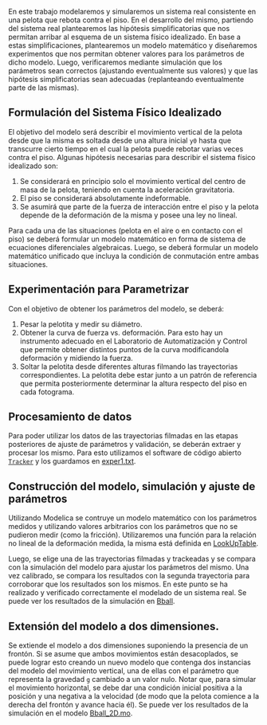 En este trabajo modelaremos y simularemos un sistema real consistente en una pelota que
rebota contra el piso. En el desarrollo del mismo, partiendo del sistema real plantearemos las hipótesis
simplificatorias que nos permitan arribar al esquema de un sistema físico idealizado. En base a estas
simplificaciones, plantearemos un modelo matemático y diseñaremos experimentos que nos permitan
obtener valores para los parámetros de dicho modelo. Luego, verificaremos mediante simulación que los
parámetros sean correctos (ajustando eventualmente sus valores) y que las hipótesis simplificatorias sean
adecuadas (replanteando eventualmente parte de las mismas).

##  Formulación del Sistema Físico Idealizado

El objetivo del modelo será describir el movimiento vertical de la pelota desde que la misma es soltada desde una altura inicial `y0` hasta que transcurre cierto tiempo en el cual la pelota puede rebotar varias veces contra el piso.
Algunas hipótesis necesarias para describir el sistema físico idealizado son:
1. Se considerará en principio solo el movimiento vertical del centro de masa de la pelota, teniendo en
cuenta la aceleración gravitatoria.
2. El piso se considerará absolutamente indeformable.
3. Se asumirá que parte de la fuerza de interacción entre el piso y la pelota depende de la deformación
de la misma y posee una ley no lineal.

Para cada una de las situaciones (pelota en el aire o en contacto con el piso) se deberá formular un
modelo matemático en forma de sistema de ecuaciones diferenciales algebraicas. Luego, se deberá formular
un modelo matemático unificado que incluya la condición de conmutación entre ambas situaciones.

## Experimentación para Parametrizar

Con el objetivo de obtener los parámetros del modelo, se deberá:

1. Pesar la pelotita y medir su diámetro.
2. Obtener la curva de fuerza vs. deformación. Para esto hay un instrumento adecuado en el Laboratorio de Automatización y Control que permite obtener distintos puntos de la curva modificandola deformación y midiendo la fuerza.
3. Soltar la pelotita desde diferentes alturas filmando las trayectorias correspondientes. La pelotita
debe estar junto a un patrón de referencia que permita posteriormente determinar la altura respecto
del piso en cada fotograma.

## Procesamiento de datos

Para poder utilizar los datos de las trayectorias filmadas en las etapas posteriores de ajuste de parámetros y validación, se deberán extraer y procesar los mismo. Para esto utilizamos el software de código abierto [`Tracker`](https://physlets.org/tracker/) y los guardamos en [exper1.txt](/Sistemas/Pelota-rebotando/exper1.txt).

## Construcción del modelo, simulación y ajuste de parámetros

Utilizando Modelica se contruye un modelo matemático con los parámetros medidos y utilizando valores arbitrarios con los parámetros que no se pudieron medir (como la fricción). Utilizaremos una función para la relación no lineal de la deformación medida, la misma está definida en [LookUpTable](/Sistemas/Pelota-rebotando/LookUpTable.mo).

Luego, se elige una de las trayectorias filmadas y trackeadas y se compara con la simulación del modelo para ajustar los parámetros del mismo. Una vez calibrado, se compara los resultados con la segunda trayectoria para corroborar que los resultados son los mismos. En este punto se ha realizado y verificado correctamente el modelado de un sistema real. Se puede ver los resultados de la simulación en [Bball](/Sistemas/Pelota-rebotando/BBall.mo).

## Extensión del modelo a dos dimensiones.
Se extiende el modelo a dos dimensiones suponiendo la presencia de un frontón. Si se asume que ambos movimientos están desacoplados, se puede lograr esto creando un nuevo modelo que contenga dos instancias del modelo del movimiento vertical, una de ellas con el parámetro que representa la gravedad `g` cambiado a un valor nulo. Notar que, para simular el movimiento horizontal, se debe dar una condición inicial positiva a la posición y una negativa a la velocidad (de modo que la pelota comience a la derecha del frontón y avance hacia él). Se puede ver los resultados de la simulación en el modelo [Bball_2D.mo](/Sistemas/Pelota-rebotando/BBal_2D.mo).

